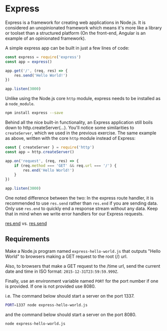 # Express

Express is a framework for creating web applications in Node.js. It is considered an unopinionated framework which means it's more like a library or toolset than a structured platform (On the front-end, Angular is an example of an opinionated framework).

A simple express app can be built in just a few lines of code:

```js
const express = require('express')
const app = express()

app.get('/', (req, res) => {
    res.send('Hello World!')
})

app.listen(3000)
```

Unlike using the Node.js core `http` module, express needs to be installed as a
`node_module`.

```bash
npm install express --save
```
Behind all the nice built-in functionality, an Express application still boils down to http.createServer(...). 
You'll notice some similarities to `createServer`, which we used in the previous exercise.
The same example as above, written with the core `http` module instead of Express:

```js
const { createServer } = require('http')
const app = http.createServer()

app.on('request', (req, res) => {
    if (req.method === 'GET' && req.url === '/') {
        res.end('Hello World!')
    }
})

app.listen(3000)
```

One noted difference between the two: In the express route handler, it is recommended to use `res.send` rather than
`res.end` if you are sending data. Only use `res.end` to quickly end a response stream without any data. Keep that in mind when we write error handlers for our Express requests.

[res.end](http://expressjs.com/en/api.html#res.end) vs.
[res.send](http://expressjs.com/en/api.html#res.send)

## Requirements

Make a Node.js program named `express-hello-world.js` that outputs "Hello World"
to browsers making a GET request to the root (/) url.

Also, to browsers that make a GET request to the /time url, send the current
date and time in ISO format: `2015-12-31T23:59:59.999Z`.

Finally, use an environment variable named `PORT` for the port number if one is
provided. If one is not provided use 8080.

i.e. The command below should start a server on the port 1337.

```bash
PORT=1337 node express-hello-world.js
```

and the command below should start a server on the port 8080.

```bash
node express-hello-world.js
```
